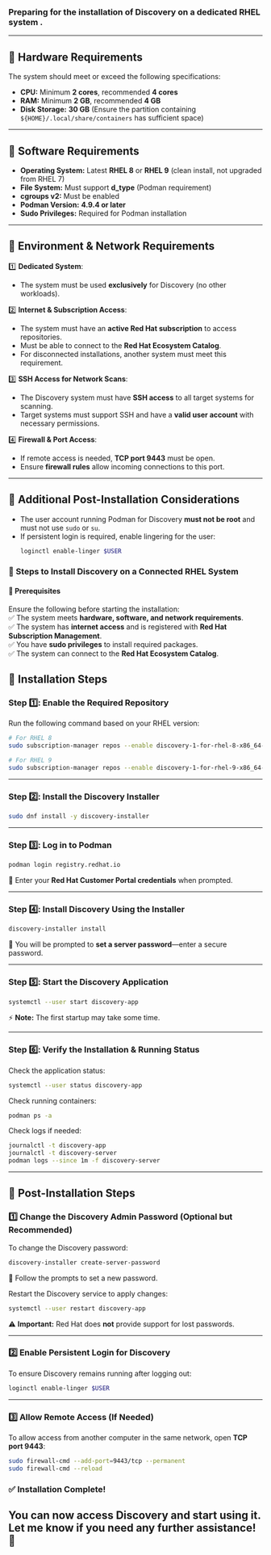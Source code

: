 ### Preparing for the installation of **Discovery** on a dedicated **RHEL system** .  

---

## **🔹 Hardware Requirements**  
The system should meet or exceed the following specifications:  
- **CPU:** Minimum **2 cores**, recommended **4 cores**  
- **RAM:** Minimum **2 GB**, recommended **4 GB**  
- **Disk Storage:** **30 GB** (Ensure the partition containing `${HOME}/.local/share/containers` has sufficient space)  

---

## **🔹 Software Requirements**  
- **Operating System:** Latest **RHEL 8** or **RHEL 9** (clean install, not upgraded from RHEL 7)  
- **File System:** Must support **d_type** (Podman requirement)  
- **cgroups v2:** Must be enabled  
- **Podman Version:** **4.9.4 or later**  
- **Sudo Privileges:** Required for Podman installation  

---

## **🔹 Environment & Network Requirements**  
1️⃣ **Dedicated System**:  
   - The system must be used **exclusively** for Discovery (no other workloads).  

2️⃣ **Internet & Subscription Access**:  
   - The system must have an **active Red Hat subscription** to access repositories.  
   - Must be able to connect to the **Red Hat Ecosystem Catalog**.  
   - For disconnected installations, another system must meet this requirement.  

3️⃣ **SSH Access for Network Scans**:  
   - The Discovery system must have **SSH access** to all target systems for scanning.  
   - Target systems must support SSH and have a **valid user account** with necessary permissions.  

4️⃣ **Firewall & Port Access**:  
   - If remote access is needed, **TCP port 9443** must be open.  
   - Ensure **firewall rules** allow incoming connections to this port.  

---

## **🔹 Additional Post-Installation Considerations**  
- The user account running Podman for Discovery **must not be root** and must not use `sudo` or `su`.  
- If persistent login is required, enable lingering for the user:  
  ```bash
  loginctl enable-linger $USER
  ```
### **📌 Steps to Install Discovery on a Connected RHEL System**  

#### **🔹 Prerequisites**  
Ensure the following before starting the installation:  
✅ The system meets **hardware, software, and network requirements**.  
✅ The system has **internet access** and is registered with **Red Hat Subscription Management**.  
✅ You have **sudo privileges** to install required packages.  
✅ The system can connect to the **Red Hat Ecosystem Catalog**.  


## **🚀 Installation Steps**  

### **Step 1️⃣: Enable the Required Repository**  
Run the following command based on your RHEL version:  
```bash
# For RHEL 8
sudo subscription-manager repos --enable discovery-1-for-rhel-8-x86_64-rpms

# For RHEL 9
sudo subscription-manager repos --enable discovery-1-for-rhel-9-x86_64-rpms
```

---

### **Step 2️⃣: Install the Discovery Installer**  
```bash
sudo dnf install -y discovery-installer
```

---

### **Step 3️⃣: Log in to Podman**  
```bash
podman login registry.redhat.io
```
🔹 Enter your **Red Hat Customer Portal credentials** when prompted.  

---

### **Step 4️⃣: Install Discovery Using the Installer**  
```bash
discovery-installer install
```
🔹 You will be prompted to **set a server password**—enter a secure password.  

---

### **Step 5️⃣: Start the Discovery Application**  
```bash
systemctl --user start discovery-app
```
⚡ **Note:** The first startup may take some time.  

---

### **Step 6️⃣: Verify the Installation & Running Status**  
Check the application status:  
```bash
systemctl --user status discovery-app
```
Check running containers:  
```bash
podman ps -a
```
Check logs if needed:  
```bash
journalctl -t discovery-app
journalctl -t discovery-server
podman logs --since 1m -f discovery-server
```

---

## **🔹 Post-Installation Steps**  

### **1️⃣ Change the Discovery Admin Password (Optional but Recommended)**  
To change the Discovery password:  
```bash
discovery-installer create-server-password
```
🔹 Follow the prompts to set a new password.  

Restart the Discovery service to apply changes:  
```bash
systemctl --user restart discovery-app
```
⚠ **Important:** Red Hat does **not** provide support for lost passwords.  

---

### **2️⃣ Enable Persistent Login for Discovery**  
To ensure Discovery remains running after logging out:  
```bash
loginctl enable-linger $USER
```

---

### **3️⃣ Allow Remote Access (If Needed)**  
To allow access from another computer in the same network, open **TCP port 9443**:  
```bash
sudo firewall-cmd --add-port=9443/tcp --permanent
sudo firewall-cmd --reload
```



### **✅ Installation Complete!**  
You can now access Discovery and start using it. Let me know if you need any further assistance! 🚀
---

